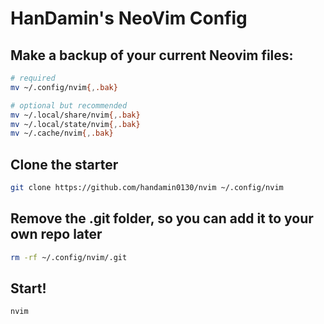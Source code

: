# HanDamin's NeoVim Config

## Make a backup of your current Neovim files:

```bash
# required
mv ~/.config/nvim{,.bak}

# optional but recommended
mv ~/.local/share/nvim{,.bak}
mv ~/.local/state/nvim{,.bak}
mv ~/.cache/nvim{,.bak}
```

## Clone the starter

```bash
git clone https://github.com/handamin0130/nvim ~/.config/nvim
```

## Remove the .git folder, so you can add it to your own repo later

```bash
rm -rf ~/.config/nvim/.git
```

## Start!

```bash
nvim
```
